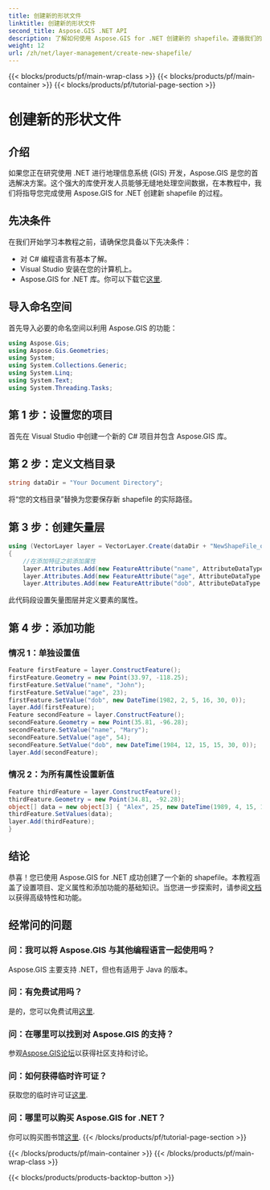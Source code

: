 ```yaml
---
title: 创建新的形状文件
linktitle: 创建新的形状文件
second_title: Aspose.GIS .NET API
description: 了解如何使用 Aspose.GIS for .NET 创建新的 shapefile。遵循我们的分步指南并释放空间数据操作的力量。
weight: 12
url: /zh/net/layer-management/create-new-shapefile/
---
```


{{< blocks/products/pf/main-wrap-class >}}
{{< blocks/products/pf/main-container >}}
{{< blocks/products/pf/tutorial-page-section >}}

# 创建新的形状文件

## 介绍
如果您正在研究使用 .NET 进行地理信息系统 (GIS) 开发，Aspose.GIS 是您的首选解决方案。这个强大的库使开发人员能够无缝地处理空间数据，在本教程中，我们将指导您完成使用 Aspose.GIS for .NET 创建新 shapefile 的过程。
## 先决条件
在我们开始学习本教程之前，请确保您具备以下先决条件：
- 对 C# 编程语言有基本了解。
- Visual Studio 安装在您的计算机上。
-  Aspose.GIS for .NET 库。你可以下载它[这里](https://releases.aspose.com/gis/net/).
## 导入命名空间
首先导入必要的命名空间以利用 Aspose.GIS 的功能：
```csharp
using Aspose.Gis;
using Aspose.Gis.Geometries;
using System;
using System.Collections.Generic;
using System.Linq;
using System.Text;
using System.Threading.Tasks;
```
## 第 1 步：设置您的项目
首先在 Visual Studio 中创建一个新的 C# 项目并包含 Aspose.GIS 库。
## 第 2 步：定义文档目录
```csharp
string dataDir = "Your Document Directory";
```
将“您的文档目录”替换为您要保存新 shapefile 的实际路径。
## 第 3 步：创建矢量层
```csharp
using (VectorLayer layer = VectorLayer.Create(dataDir + "NewShapeFile_out.shp", Drivers.Shapefile))
{
    //在添加特征之前添加属性
    layer.Attributes.Add(new FeatureAttribute("name", AttributeDataType.String));
    layer.Attributes.Add(new FeatureAttribute("age", AttributeDataType.Integer));
    layer.Attributes.Add(new FeatureAttribute("dob", AttributeDataType.DateTime));
```
此代码段设置矢量图层并定义要素的属性。
## 第 4 步：添加功能
### 情况 1：单独设置值
```csharp
Feature firstFeature = layer.ConstructFeature();
firstFeature.Geometry = new Point(33.97, -118.25);
firstFeature.SetValue("name", "John");
firstFeature.SetValue("age", 23);
firstFeature.SetValue("dob", new DateTime(1982, 2, 5, 16, 30, 0));
layer.Add(firstFeature);
Feature secondFeature = layer.ConstructFeature();
secondFeature.Geometry = new Point(35.81, -96.28);
secondFeature.SetValue("name", "Mary");
secondFeature.SetValue("age", 54);
secondFeature.SetValue("dob", new DateTime(1984, 12, 15, 15, 30, 0));
layer.Add(secondFeature);
```
### 情况 2：为所有属性设置新值
```csharp
Feature thirdFeature = layer.ConstructFeature();
thirdFeature.Geometry = new Point(34.81, -92.28);
object[] data = new object[3] { "Alex", 25, new DateTime(1989, 4, 15, 15, 30, 0) };
thirdFeature.SetValues(data);
layer.Add(thirdFeature);
}
```
## 结论
恭喜！您已使用 Aspose.GIS for .NET 成功创建了一个新的 shapefile。本教程涵盖了设置项目、定义属性和添加功能的基础知识。当您进一步探索时，请参阅[文档](https://reference.aspose.com/gis/net/)以获得高级特性和功能。
## 经常问的问题
### 问：我可以将 Aspose.GIS 与其他编程语言一起使用吗？
Aspose.GIS 主要支持 .NET，但也有适用于 Java 的版本。
### 问：有免费试用吗？
是的，您可以免费试用[这里](https://releases.aspose.com/).
### 问：在哪里可以找到对 Aspose.GIS 的支持？
参观[Aspose.GIS论坛](https://forum.aspose.com/c/gis/33)以获得社区支持和讨论。
### 问：如何获得临时许可证？
获取您的临时许可证[这里](https://purchase.aspose.com/temporary-license/).
### 问：哪里可以购买 Aspose.GIS for .NET？
你可以购买图书馆[这里](https://purchase.aspose.com/buy).
{{< /blocks/products/pf/tutorial-page-section >}}

{{< /blocks/products/pf/main-container >}}
{{< /blocks/products/pf/main-wrap-class >}}

{{< blocks/products/products-backtop-button >}}
